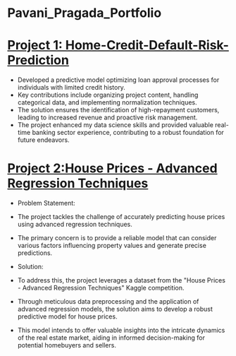 # Pavani_Pragada_Portfolio

# [Project 1: Home-Credit-Default-Risk-Prediction](https://github.com/pavanipragada/Home-Credit-Default-Risk-Prediction)

* Developed a predictive model optimizing loan approval processes for individuals with limited credit history.
* Key contributions include organizing project content, handling categorical data, and implementing normalization techniques.
* The solution ensures the identification of high-repayment customers, leading to increased revenue and proactive risk management.
* The project enhanced my data science skills and provided valuable real-time banking sector experience, contributing to a robust foundation for future endeavors.



# [Project 2:House Prices - Advanced Regression Techniques](https://github.com/pavanipragada/House-Prices-Advanced-Regression-Techniques)

* Problem Statement:
* The project tackles the challenge of accurately predicting house prices using advanced regression techniques.
* The primary concern is to provide a reliable model that can consider various factors influencing property values and generate precise predictions.

* Solution:
* To address this, the project leverages a dataset from the "House Prices - Advanced Regression Techniques" Kaggle competition.
* Through meticulous data preprocessing and the application of advanced regression models, the solution aims to develop a robust predictive model for house prices.
* This model intends to offer valuable insights into the intricate dynamics of the real estate market, aiding in informed decision-making for potential homebuyers and sellers.
